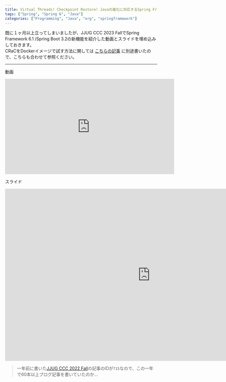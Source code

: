 ```yaml
---
title: Virtual Threads! Checkpoint Restore! Javaの進化に対応するSpring Framework 6.1 / Spring Boot 3.2の注目機能紹介
tags: ["Spring", "Spring 6", "Java"]
categories: ["Programming", "Java", "org", "springframework"]
---
```


既に１ヶ月以上立ってしまいましたが、JJUG CCC 2023 FallでSpring Framework 6.1 /Spring Boot 3.2の新機能を紹介した動画とスライドを埋め込みしておきます。
<br>
CRaCをDockerイメージで試す方法に関しては [こちらの記事](/entries/772) に別途書いたので、こちらも合わせて参照ください。

---

動画

<iframe width="560" height="315" src="https://www.youtube.com/embed/KKNYV5dGnQs?si=mdcgV-i4zDmFj2B3" title="YouTube video player" frameborder="0" allow="accelerometer; autoplay; clipboard-write; encrypted-media; gyroscope; picture-in-picture; web-share" allowfullscreen></iframe>

スライド

<iframe src="https://docs.google.com/presentation/d/e/2PACX-1vQhe2uq9ucakvLqxRQ_p4WBGwxCJYY9h7NpllgSkkFozerPR3Z1QzBPOv5tIda4dr_GaXBKgRXwkUy4/embed?start=false&loop=false&delayms=60000" frameborder="0" width="960" height="569" allowfullscreen="true" mozallowfullscreen="true" webkitallowfullscreen="true"></iframe>

> 一年前に書いた[JJUG CCC 2022 Fall](/entries/715)の記事のIDが`715`なので、この一年で60本以上ブログ記事を書いていたのか...
